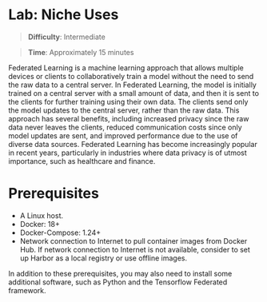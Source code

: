 # Lab: Niche Uses

> **Difficulty**: Intermediate

> **Time**: Approximately 15 minutes

Federated Learning is a machine learning approach that allows multiple devices or clients to collaboratively train a model without the need to send the raw data to a central server. In Federated Learning, the model is initially trained on a central server with a small amount of data, and then it is sent to the clients for further training using their own data. The clients send only the model updates to the central server, rather than the raw data. 
This approach has several benefits, including increased privacy since the raw data never leaves the clients, reduced communication costs since only model updates are sent, and improved performance due to the use of diverse data sources. Federated Learning has become increasingly popular in recent years, particularly in industries where data privacy is of utmost importance, such as healthcare and finance.

# Prerequisites

- A Linux host.
- Docker: 18+
- Docker-Compose: 1.24+
- Network connection to Internet to pull container images from Docker Hub. If network connection to Internet is not available, consider to set up Harbor as a local registry or use offline images.

In addition to these prerequisites, you may also need to install some additional software, such as Python and the Tensorflow Federated framework.